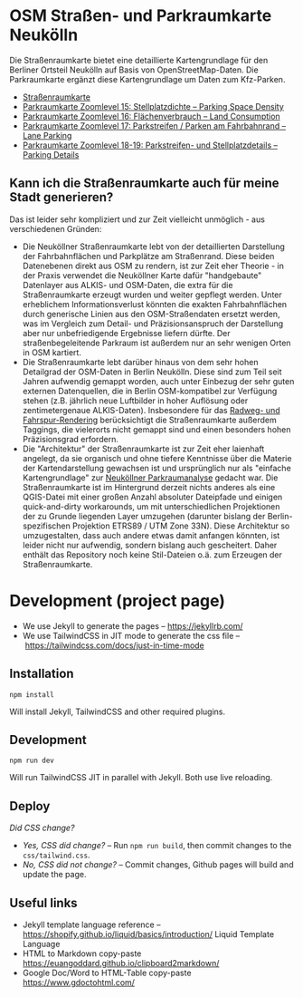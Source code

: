 # OSM Straßen- und Parkraumkarte Neukölln

Die Straßenraumkarte bietet eine detaillierte Kartengrundlage für den Berliner Ortsteil Neukölln auf Basis von OpenStreetMap-Daten. Die Parkraumkarte ergänzt diese Kartengrundlage um Daten zum Kfz-Parken.

* [Straßenraumkarte](https://supaplexosm.github.io/strassenraumkarte-neukoelln/?map=micromap#15/52.4772/13.4393)
* [Parkraumkarte Zoomlevel 15: Stellplatzdichte – Parking Space Density](https://supaplexosm.github.io/strassenraumkarte-neukoelln/?map=parkingmap#15/52.4772/13.4393)
* [Parkraumkarte Zoomlevel 16: Flächenverbrauch – Land Consumption](https://supaplexosm.github.io/strassenraumkarte-neukoelln/?map=parkingmap#16/52.4820/13.4333)
* [Parkraumkarte Zoomlevel 17: Parkstreifen / Parken am Fahrbahnrand – Lane Parking](https://supaplexosm.github.io/strassenraumkarte-neukoelln/?map=parkingmap#17/52.48085/13.43278)
* [Parkraumkarte Zoomlevel 18-19: Parkstreifen- und Stellplatzdetails – Parking Details](https://supaplexosm.github.io/strassenraumkarte-neukoelln/?map=parkingmap#18/52.48090/13.43234)


## Kann ich die Straßenraumkarte auch für meine Stadt generieren?

Das ist leider sehr kompliziert und zur Zeit vielleicht unmöglich - aus verschiedenen Gründen:
* Die Neuköllner Straßenraumkarte lebt von der detaillierten Darstellung der Fahrbahnflächen und Parkplätze am Straßenrand. Diese beiden Datenebenen direkt aus OSM zu rendern, ist zur Zeit eher Theorie - in der Praxis verwendet die Neuköllner Karte dafür "handgebaute" Datenlayer aus ALKIS- und OSM-Daten, die extra für die Straßenraumkarte erzeugt wurden und weiter gepflegt werden. Unter erheblichem Informationsverlust könnten die exakten Fahrbahnflächen durch generische Linien aus den OSM-Straßendaten ersetzt werden, was im Vergleich zum Detail- und Präzisionsanspruch der Darstellung aber nur unbefriedigende Ergebnisse liefern dürfte. Der straßenbegeleitende Parkraum ist außerdem nur an sehr wenigen Orten in OSM kartiert.
* Die Straßenraumkarte lebt darüber hinaus von dem sehr hohen Detailgrad der OSM-Daten in Berlin Neukölln. Diese sind zum Teil seit Jahren aufwendig gemappt worden, auch unter Einbezug der sehr guten externen Datenquellen, die in Berlin OSM-kompatibel zur Verfügung stehen (z.B. jährlich neue Luftbilder in hoher Auflösung oder zentimetergenaue ALKIS-Daten). Insbesondere für das [Radweg- und Fahrspur-Rendering](https://supaplexosm.github.io/strassenraumkarte-neukoelln/posts/2021-12-31-micromap-update) berücksichtigt die Straßenraumkarte außerdem Taggings, die vielerorts nicht gemappt sind und einen besonders hohen Präzisionsgrad erfordern.
* Die "Architektur" der Straßenraumkarte ist zur Zeit eher laienhaft angelegt, da sie organisch und ohne tiefere Kenntnisse über die Materie der Kartendarstellung gewachsen ist und ursprünglich nur als "einfache Kartengrundlage" zur [Neuköllner Parkraumanalyse](https://supaplexosm.github.io/strassenraumkarte-neukoelln/parkraumkarte/report) gedacht war. Die Straßenraumkarte ist im Hintergrund derzeit nichts anderes als eine QGIS-Datei mit einer großen Anzahl absoluter Dateipfade und einigen quick-and-dirty workarounds, um mit unterschiedlichen Projektionen der zu Grunde liegenden Layer umzugehen (darunter bislang der Berlin-spezifischen Projektion ETRS89 / UTM Zone 33N). Diese Architektur so umzugestalten, dass auch andere etwas damit anfangen könnten, ist leider nicht nur aufwendig, sondern bislang auch gescheitert. Daher enthält das Repository noch keine Stil-Dateien o.ä. zum Erzeugen der Straßenraumkarte.


# Development (project page)

* We use Jekyll to generate the pages – https://jekyllrb.com/
* We use TailwindCSS in JIT mode to generate the css file – https://tailwindcss.com/docs/just-in-time-mode

## Installation

`npm install`

Will install Jekyll, TailwindCSS and other required plugins.

## Development

`npm run dev`

Will run TailwindCSS JIT in parallel with Jekyll. Both use live reloading.

## Deploy

_Did CSS change?_

* _Yes, CSS did change?_ – Run `npm run build`, then commit changes to the `css/tailwind.css`.
* _No, CSS did not change?_ – Commit changes, Github pages will build and update the page.


## Useful links

* Jekyll template language reference – https://shopify.github.io/liquid/basics/introduction/ Liquid Template Language
* HTML to Markdown copy-paste https://euangoddard.github.io/clipboard2markdown/
* Google Doc/Word to HTML-Table copy-paste https://www.gdoctohtml.com/
